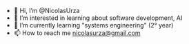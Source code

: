 - 👋 Hi, I’m @NicolasUrza
- 👀 I’m interested in learning about software development, AI
- 🌱 I’m currently learning "systems engineering" (2° year)
- 📫 How to reach me nicolasurza@gmail.com

<!---
NicolasUrza/NicolasUrza is a ✨ special ✨ repository because its `README.md` (this file) appears on your GitHub profile.
You can click the Preview link to take a look at your changes.
--->
